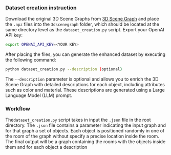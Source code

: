 ### Dataset creation instruction
Download the original 3D Scene Graphs from [3D Scene Graph](https://3dscenegraph.stanford.edu/) and place the `.npz` files into
the `3dscenegraph` folder, which should be located at the same directory level as the `dataset_creation.py` script. 
Export your OpenAI API key:
```bash
export OPENAI_API_KEY=<YOUR KEY>
```
After placing the files, you can generate the enhanced dataset by executing the following command:
```bash
python dataset_creation.py --description (optional)
```
The `--description` parameter is optional and allows you to enrich
the 3D Scene Graph with detailed descriptions for each object,
including attributes such as color and material. These descriptions
are generated using a Large Language Model (LLM) prompt.

### Workflow
The`dataset_creation.py` script takes in input the `.json` file in the
root directory. The `.json` file contains a parameter indicating the
input graph and for that graph a set of objects. Each object is
positioned randomly in one of the room of the graph without specify
a precise location inside the room.
The final output will be a graph containing the rooms with the
objects inside them and for each object a description
